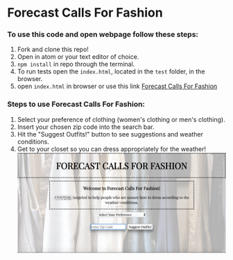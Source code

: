 # Forecast Calls For Fashion
### To use this code and open webpage follow these steps:
1. Fork and clone this repo!
2. Open in atom or your text editor of choice.
3. `npm install` in repo through the terminal.
4. To run tests open the `index.html`, located in the `test` folder, in the browser.
5. open `index.html` in browser or use this link [Forecast Calls For Fashion](http://forecast-fashion.surge.sh/)
### Steps to use Forecast Calls For Fashion:
1. Select your preference of clothing (women's clothing or men's clothing).
2. Insert your chosen zip code into the search bar.
3. Hit the "Suggest Outfits!" button to see suggestions and weather conditions.
4. Get to your closet so you can dress appropriately for the weather!
![Screenshot of homepage of FCFF](screen-shot.png)
